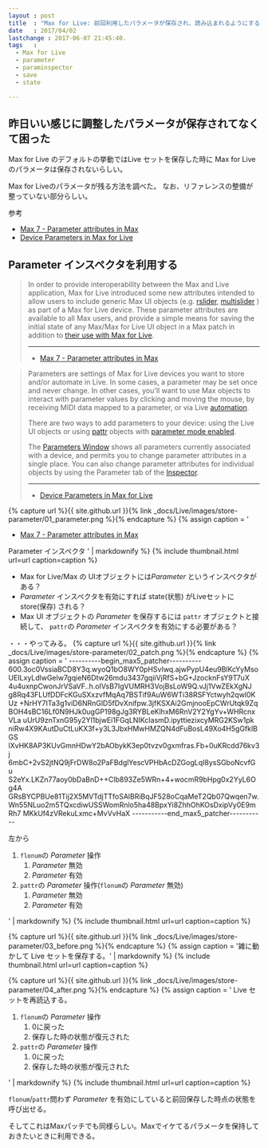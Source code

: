 ```yaml
---
layout : post
title  : "Max for Live: 前回利用したパラメータが保存され、読み込まれるようにする"
date   : 2017/04/02
lastchange : 2017-06-07 21:45:40.
tags   :
  - Max for Live
  - parameter
  - paraminspector
  - save
  - state

---
```


## 昨日いい感じに調整したパラメータが保存されてなくて困った

Max for Live のデフォルトの挙動ではLive セットを保存した時に
Max for Liveのパラメータは保存されないらしい。

Max for Liveのパラメータが残る方法を調べた。
なお、リファレンスの整備が整っていない部分らしい。

参考

* [Max 7 - Parameter attributes in Max](https://docs.cycling74.com/max7/vignettes/parameter_enable)
* [Device Parameters in Max for Live](https://docs.cycling74.com/max7/vignettes/live_parameters)

## Parameter インスペクタを利用する

> In order to provide interoperability between the Max and Live application,
> Max for Live introduced some new attributes intended to allow users to include generic Max UI objects
> (e.g. [rslider](https://docs.cycling74.com/max7/maxobject/rslider),
> [multislider](https://docs.cycling74.com/max7/maxobject/multislider) ) as part of a Max for Live device. 
> These parameter attributes are available to all Max users,
> and provide a simple means for saving the initial state of any Max/Max for Live UI object
> in a Max patch in addition to [their use with Max for Live](https://docs.cycling74.com/max7/vignettes/live_parameters). 
> 
> ---
> 
> * [Max 7 - Parameter attributes in Max](https://docs.cycling74.com/max7/vignettes/parameter_enable)

> Parameters are settings of Max for Live devices you want to store and/or automate in Live.
> In some cases, a parameter may be set once and never change. In other cases,
> you'll want to use Max objects to interact with parameter values by clicking and moving the mouse,
> by receiving MIDI data mapped to a parameter, or via Live [automation](https://docs.cycling74.com/max7/vignettes/live_automation).
> 
> There are two ways to add parameters to your device:
> using the Live UI objects or using [pattr](https://docs.cycling74.com/max7/maxobject/pattr) objects with
> [parameter mode enabled](https://docs.cycling74.com/max7/vignettes/live_pattr#parameter_mode_enable).
> 
> The [Parameters Window](https://docs.cycling74.com/max7/vignettes/live_parameterswindow) shows
> all parameters currently associated with a device,
> and permits you to change parameter attributes in a single place.
> You can also change parameter attributes for individual objects by using the Parameter tab of the 
> [Inspector](https://docs.cycling74.com/max7/vignettes/inspector). 
> 
> ---
> 
> * [Device Parameters in Max for Live](https://docs.cycling74.com/max7/vignettes/live_parameters)

{% capture url %}{{ site.github.url }}{% link _docs/Live/images/store-parameter/01_parameter.png %}{% endcapture %}
{% assign caption = '
* [Max 7 - Parameter attributes in Max](https://docs.cycling74.com/max7/vignettes/parameter_enable)

Parameter インスペクタ
' | markdownify %}
{% include thumbnail.html url=url caption=caption %}


* Max for Live/Max の UIオブジェクトには*Parameter* というインスペクタがある？
* *Parameter* インスペクタを有効にすれば state(状態) がLiveセットに store(保存) される？
* Max UI オブジェクトの *Parameter* を保存するには `pattr` オブジェクトと接続して、
`pattr`の *Parameter* インスペクタを有効にする必要がある？

・・・やってみる。
{% capture url %}{{ site.github.url }}{% link _docs/Live/images/store-parameter/02_patch.png %}{% endcapture %}
{% assign caption = '
    ----------begin_max5_patcher----------
    600.3oc0VssiaBCD8Y3q.wyoQ1bO8WY0pHSvIwq.ajwPypU4eu9BlKcYyMso
    UEILxyLdlwGelw7gqieN6Dtw26mdu3437gqiiVjRfS+bG+JzocknFsY9T7uX
    4u4uxnpCwonJrVSaVF..h.oIVsB7IgVUMRH3VojBsLoW9Q.vJj1VwZEkXgNJ
    g8Rq43FLUfDDFcKGuSXxzvfMqAq7BSTif9AuW6WTi38RSFYctwyh2qwl0KUz
    +NrHY7ITa3g1viD6NRnGlD5fDvXnifpw.3jfKSXAi2GmjnooEpCWrUtqk9Zq
    BOH4sBC16Lf0N9HJk0ugGP198gJg3RYBLeKlhxM6RnV2Y2YgYv+WHRcnxVLa
    uUrU9znTxnG95y2Yl1bjwEi1FGqLNIKcIasmD.ipyttiezixcyMRG2KSw1pk
    niRw4X9KAutDuCtLuKX3f+y3L3JbxHMwHMZQN4dFuBosL49Xo4H5gGfklBGS
    lXvHK8AP3KUvGmnHDwY2bAObykK3ep0tvzv0gxmfras.Fb+0uKRcdd76kv3j
    6mbC+2vS2jtNQ9jFrDW8o2PaFBdglYescVPHbAcDZGogLqI8ysSGboNcvfGu
    S2eYx.LKZn77aoy0bDaBnD++Clb893Ze5WRn+4+wocmR9bHpg0x2YyL6Og4A
    GRsBYCPBUe81Tij2X5MVTdjTTfoSAlBRiBqJF528oCqaMeT2Qb07Qwqen7w.
    Wn55NLuo2m5TQxcdiwUSSWomRnlo5ha48BpxYi8ZhhOhKOsDxipVy0E9mRh7
    MKkUf4zVRekuLxmc+MvVvHaX
    -----------end_max5_patcher-----------

左から

1. `flonum`の *Parameter* 操作
    1. *Parameter* 無効
    2. *Parameter* 有効
2. `pattr`の *Parameter* 操作(`flonum`の *Parameter* 無効)
    1. *Parameter* 無効
    2. *Parameter* 有効

' | markdownify %}
{% include thumbnail.html url=url caption=caption %}

{% capture url %}{{ site.github.url }}{% link _docs/Live/images/store-parameter/03_before.png %}{% endcapture %}
{% assign caption = '雑に動かして Live セットを保存する。' | markdownify %}
{% include thumbnail.html url=url caption=caption %}

{% capture url %}{{ site.github.url }}{% link _docs/Live/images/store-parameter/04_after.png %}{% endcapture %}
{% assign caption = '
Live セットを再読込する。

1. `flonum`の *Parameter* 操作
    1. 0に戻った
    2. 保存した時の状態が復元された
2. `pattr`の *Parameter* 操作
    1. 0に戻った
    2. 保存した時の状態が復元された

' | markdownify %}
{% include thumbnail.html url=url caption=caption %}

`flonum`/`pattr`問わず *Parameter* を有効にしていると前回保存した時点の状態を呼び出せる。

そしてこれはMaxパッチでも同様らしい。Maxでイケてるパラメータを保持しておきたいときに利用できる。
